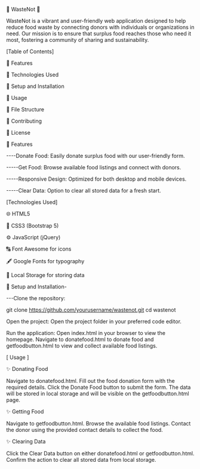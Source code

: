 🌟 WasteNot 🌟

WasteNot is a vibrant and user-friendly web application designed to help reduce food waste by connecting donors with individuals or organizations in need. Our mission is to ensure that surplus food reaches those who need it most, fostering a community of sharing and sustainability.

[Table of Contents]

🌟 Features

🌟 Technologies Used

🌟 Setup and Installation

🌟 Usage

🌟 File Structure

🌟 Contributing

🌟 License

🌟 Features

----Donate Food: 
Easily donate surplus food with our user-friendly form.

-----Get Food: 
Browse available food listings and connect with donors.

-----Responsive Design: Optimized for both desktop and mobile devices.

-----Clear Data: Option to clear all stored data for a fresh start.

 [Technologies Used]

🌐 HTML5

🎨 CSS3 (Bootstrap 5)

⚙️ JavaScript (jQuery)

🔠 Font Awesome for icons

🖋️ Google Fonts for typography

💾 Local Storage for storing data

🌟 Setup and Installation-

---Clone the repository:

git clone https://github.com/yourusername/wastenot.git
cd wastenot

Open the project:
Open the project folder in your preferred code editor.

Run the application:
Open index.html in your browser to view the homepage. Navigate to donatefood.html to donate food and getfoodbutton.html to view and collect available food listings.

[ Usage ]

✨ Donating Food

Navigate to donatefood.html.
Fill out the food donation form with the required details.
Click the Donate Food button to submit the form. The data will be stored in local storage and will be visible on the getfoodbutton.html page.

✨ Getting Food

Navigate to getfoodbutton.html.
Browse the available food listings.
Contact the donor using the provided contact details to collect the food.

✨ Clearing Data

Click the Clear Data button on either donatefood.html or getfoodbutton.html.
Confirm the action to clear all stored data from local storage.
